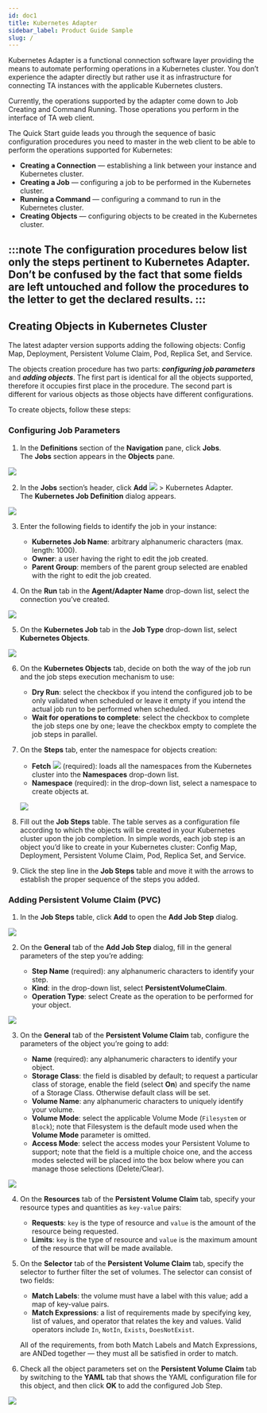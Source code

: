 ```yaml
---
id: doc1
title: Kubernetes Adapter
sidebar_label: Product Guide Sample
slug: /
---
```


Kubernetes Adapter is a functional connection software layer providing the means to automate performing operations in a Kubernetes cluster. You don’t experience the adapter directly but rather use it as infrastructure for connecting TA instances with the applicable Kubernetes clusters.

Currently, the operations supported by the adapter come down to Job Creating and Command Running. Those operations you perform in the interface of TA web client.

The Quick Start guide leads you through the sequence of basic configuration procedures you need to master in the web client to be able to perform the operations supported for Kubernetes:

* **Creating a Connection** — establishing a link between your instance and Kubernetes cluster.
* **Creating a Job** — configuring a job to be performed in the Kubernetes cluster.
* **Running a Command** — configuring a command to run in the Kubernetes cluster.
* **Creating Objects** — configuring objects to be created in the Kubernetes cluster.

:::note
The configuration procedures below list only the steps pertinent to Kubernetes Adapter. Don’t be confused by the fact that some fields are left untouched and follow the procedures to the letter to get the declared results.
:::
---
## Creating Objects in Kubernetes Cluster

The latest adapter version supports adding the following objects: Config Map, Deployment, Persistent Volume Claim, Pod, Replica Set, and Service.

The objects creation procedure has two parts: ***configuring job parameters*** and ***adding objects***. The first part is identical for all the objects supported, therefore it occupies first place in the procedure. The second part is different for various objects as those objects have different configurations.

To create objects, follow these steps:

### Configuring Job Parameters

1. In the **Definitions** section of the **Navigation** pane, click **Jobs**.  
The **Jobs** section appears in the **Objects** pane.

  ![](./assets/pictures/objects/jobs.png)

2. In the **Jobs** section’s header, click **Add** ![](./assets/icons/add.png) > Kubernetes Adapter.  
The **Kubernetes Job Definition** dialog appears.

  ![](./assets/pictures/objects/run-tab.png)

3. Enter the following fields to identify the job in your instance:

    * **Kubernetes Job Name**: arbitrary alphanumeric characters (max. length: 1000).
    * **Owner**: a user having the right to edit the job created.
    * **Parent Group**: members of the parent group selected are enabled with the right to edit the job created.

4. On the **Run** tab in the **Agent/Adapter Name** drop-down list, select the connection you’ve created.

  ![](./assets/pictures/objects/agent-adapter-name.png)

5. On the **Kubernetes Job** tab in the **Job Type** drop-down list, select **Kubernetes Objects**.

  ![](./assets/pictures/objects/objects-dropdown.png)

6. On the **Kubernetes Objects** tab, decide on both the way of the job run and the job steps execution mechanism to use:

    * **Dry Run**: select the checkbox if you intend the configured job to be only validated when scheduled or leave it empty if you intend the actual job run to be performed when scheduled.
    * **Wait for operations to complete**: select the checkbox to complete the job steps one by one; leave the checkbox empty to complete the job steps in parallel.

7.	On the **Steps** tab, enter the namespace for objects creation:

    * **Fetch** ![](./assets/icons/fetch.png) (required): loads all the namespaces from the Kubernetes cluster into the **Namespaces** drop-down list.
    * **Namespace** (required): in the drop-down list, select a namespace to create objects at.

    ![](./assets/pictures/objects/namespace.png)

8.	Fill out the **Job Steps** table. The table serves as a configuration file according to which the objects will be created in your Kubernetes cluster upon the job completion. In simple words, each job step is an object you’d like to create in your Kubernetes cluster: Config Map, Deployment, Persistent Volume Claim, Pod, Replica Set, and Service.

9.	Click the step line in the **Job Steps** table and move it with the arrows to establish the proper sequence of the steps you added.

### Adding Persistent Volume Claim (PVC)

1. In the **Job Steps** table, click **Add** to open the **Add Job Step** dialog.

  ![](./assets/pictures/objects/add.png)

2. On the **General** tab of the **Add Job Step** dialog, fill in the general parameters of the step you’re adding:

    * **Step Name** (required): any alphanumeric characters to identify your step.
    *	**Kind**: in the drop-down list, select **PersistentVolumeClaim**.
    *	**Operation Type**: select Create as the operation to be performed for your object.

  ![](./assets/pictures/objects/pvc.png)

3. On the **General** tab of the **Persistent Volume Claim** tab, configure the parameters of the object you’re going to add:

    * **Name** (required): any alphanumeric characters to identify your object.
    * **Storage Class**: the field is disabled by default; to request a particular class of storage, enable the field (select **On**) and specify the name of a Storage Class. Otherwise default class will be set.
    * **Volume Name**: any alphanumeric characters to uniquely identify your volume.
    * **Volume Mode**: select the applicable Volume Mode (`Filesystem` or `Block`); note that Filesystem is the default mode used when the **Volume Mode** parameter is omitted.
    * **Access Mode**: select the access modes your Persistent Volume to support; note that the field is a multiple choice one, and the access modes selected will be placed into the box below where you can manage those selections (Delete/Clear).

  ![](./assets/pictures/objects/add-pvc.png)

4. On the **Resources** tab of the **Persistent Volume Claim** tab, specify your resource types and quantities as `key-value` pairs:

    * **Requests**: `key` is the type of resource and `value` is the amount of the resource being requested.
    * **Limits**: `key` is the type of resource and `value` is the maximum amount of the resource that will be made available.

5. On the **Selector** tab of the **Persistent Volume Claim** tab, specify the selector to further filter the set of volumes. The selector can consist of two fields:

    * **Match Labels**: the volume must have a label with this value; add a map of key-value pairs.
    * **Match Expressions**: a list of requirements made by specifying key, list of values, and operator that relates the key and values. Valid operators include `In`, `NotIn`, `Exists`, `DoesNotExist`.

    All of the requirements, from both Match Labels and Match Expressions, are ANDed together — they must all be satisfied in order to match.

6. Check all the object parameters set on the **Persistent Volume Claim** tab by switching to the **YAML** tab that shows the YAML configuration file for this object, and then click **OK** to add the configured Job Step.

  ![](./assets/pictures/objects/add-pvc-yaml.png)
